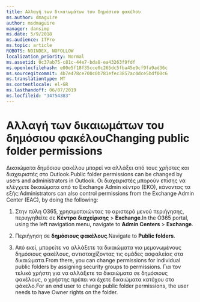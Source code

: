 ```yaml
---
title: Αλλαγή των δικαιωμάτων του δημόσιου φακέλου
ms.author: dmaguire
author: msdmaguire
manager: dansimp
ms.date: 5/9/2018
ms.audience: ITPro
ms.topic: article
ROBOTS: NOINDEX, NOFOLLOW
localization_priority: Normal
ms.assetid: 0c37ab75-c81c-44e7-bda8-ea43263f9fdf
ms.openlocfilehash: e00e5f18f35cce0c265dc5fba45e9cf9fa9ad36c
ms.sourcegitcommit: 4b7e478ce700c0b781efec3857ac4dce5bdf00c6
ms.translationtype: MT
ms.contentlocale: el-GR
ms.lasthandoff: 06/07/2019
ms.locfileid: "34754383"
---
```

# <a name="changing-public-folder-permissions"></a><span data-ttu-id="7c99b-102">Αλλαγή των δικαιωμάτων του δημόσιου φακέλου</span><span class="sxs-lookup"><span data-stu-id="7c99b-102">Changing public folder permissions</span></span>

<span data-ttu-id="7c99b-103">Δικαιώματα δημόσιου φακέλου μπορεί να αλλάξει από τους χρήστες και διαχειριστές στο Outlook.</span><span class="sxs-lookup"><span data-stu-id="7c99b-103">Public folder permissions can be changed by users and administrators in Outlook.</span></span> <span data-ttu-id="7c99b-104">Οι διαχειριστές μπορούν επίσης να ελέγχετε δικαιώματα από το Exchange Admin κέντρο (ΕΚΟ), κάνοντας τα εξής:</span><span class="sxs-lookup"><span data-stu-id="7c99b-104">Administrators can also control permissions from the Exchange Admin Center (EAC), by doing the following:</span></span>
  
1. <span data-ttu-id="7c99b-105">Στην πύλη O365, χρησιμοποιώντας το αριστερό μενού περιήγησης, περιηγηθείτε σε **Κέντρα διαχείρισης** \> **Exchange**.</span><span class="sxs-lookup"><span data-stu-id="7c99b-105">In the O365 portal, using the left navigation menu, navigate to **Admin Centers** \> **Exchange**.</span></span>
    
2. <span data-ttu-id="7c99b-106">Περιήγηση σε **δημόσιους φακέλους**.</span><span class="sxs-lookup"><span data-stu-id="7c99b-106">Navigate to **Public folders**.</span></span>
    
3. <span data-ttu-id="7c99b-107">Από εκεί, μπορείτε να αλλάξετε τα δικαιώματα για μεμονωμένους δημόσιους φακέλους, αντιστοιχίζοντας τις ομάδες ασφαλείας στα δικαιώματα.</span><span class="sxs-lookup"><span data-stu-id="7c99b-107">From there, you can change permissions for individual public folders by assigning security groups to permissions.</span></span> <span data-ttu-id="7c99b-108">Για τον τελικό χρήστη για να αλλάξετε τα δικαιώματα σε δημόσιους φακέλους, ο χρήστης πρέπει να έχετε δικαιώματα κατόχου στο φάκελο.</span><span class="sxs-lookup"><span data-stu-id="7c99b-108">For an end user to change public folder permissions, the user needs to have Owner rights on the folder.</span></span>
    

